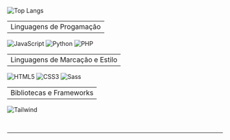 
![Top Langs](https://github-readme-stats.vercel.app/api/top-langs/?username=jaovini&layout=compact&show_icons=true&theme=github_dark)

<table>
    <tr>
        <td>Linguagens de Progamação</td>
    </tr>
</table>

![JavaScript](https://img.shields.io/badge/JavaScript-F7DF1E?style=for-the-badge&logo=javascript&logoColor=black)
![Python](https://img.shields.io/badge/python-3670A0?style=for-the-badge&logo=python&logoColor=ffdd54)
![PHP](https://img.shields.io/badge/PHP-777BB4?style=for-the-badge&logo=php&logoColor=white)

<table>
    <tr>
        <td>Linguagens de Marcação e Estilo</td>
    </tr>
</table>


![HTML5](https://img.shields.io/badge/HTML5-E34F26?style=for-the-badge&logo=html5&logoColor=white)
![CSS3](https://img.shields.io/badge/CSS3-1572B6?style=for-the-badge&logo=css3&logoColor=white)
![Sass](https://img.shields.io/badge/Sass-000?style=for-the-badge&logo=sass)

<table>
    <tr>
        <td>Bibliotecas e Frameworks</td>
    </tr>
</table>

![Tailwind](https://img.shields.io/badge/tailwindcss-%2338B2AC.svg?style=for-the-badge&logo=tailwind-css&logoColor=white)

<br>

<hr>

